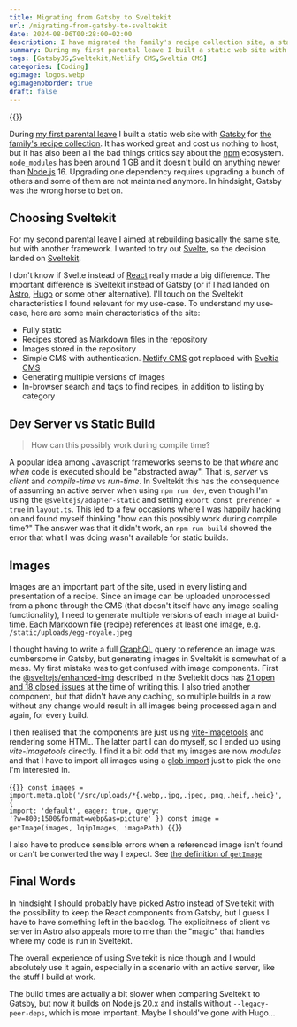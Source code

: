 ```yaml
---
title: Migrating from Gatsby to Sveltekit
url: /migrating-from-gatsby-to-sveltekit
date: 2024-08-06T00:28:00+02:00
description: I have migrated the family's recipe collection site, a static Gatsby website, to Sveltekit. Here I describe the roadblocks and my conslusions.
summary: During my first parental leave I built a static web site with Gatsby for the family’s recipe collection. It has worked great and cost us nothing to host, but it has also been all the bad things critics say about the npm ecosystem. In hindsight, Gatsby was the wrong horse to bet on.
tags: [GatsbyJS,Sveltekit,Netlify CMS,Sveltia CMS]
categories: [Coding]
ogimage: logos.webp
ogimagenoborder: true
draft: false
---
```


{{<post-image image="logos.webp" alt="Small GatsbyJS logo to the left and a bigger Svelte logo to the right" />}}

During [my first parental leave][1] I built a static web site with [Gatsby][2]
for [the family's recipe collection](https://recept.netlify.app). It has worked
great and cost us nothing to host, but it has also been all the bad things
critics say about the [npm](https://www.npmjs.com) ecosystem. `node_modules`
has been around 1 GB and it doesn't build on anything newer than
[Node.js](https://nodejs.org) 16. Upgrading one dependency requires upgrading a
bunch of others and some of them are not maintained anymore. In hindsight,
Gatsby was the wrong horse to bet on.

## Choosing Sveltekit

For my second parental leave I aimed at rebuilding basically the same site, but
with another framework. I wanted to try out [Svelte][3], so the decision landed
on [Sveltekit][4].

I don't know if Svelte instead of [React][5] really made a big difference. The
important difference is Sveltekit instead of Gatsby (or if I had landed on
[Astro][6], [Hugo][7] or some other alternative). I'll touch on the Sveltekit
characteristics I found relevant for my use-case. To understand my use-case,
here are some main characteristics of the site:

* Fully static
* Recipes stored as Markdown files in the repository
* Images stored in the repository
* Simple CMS with authentication. [Netlify CMS][8]
got replaced with [Sveltia CMS][9]
* Generating multiple versions of images
* In-browser search and tags to find recipes, in addition to listing by
category

## Dev Server vs Static Build

> How can this possibly work during compile time?

A popular idea among Javascript frameworks seems to be that *where* and *when*
code is executed should be "abstracted away". That is, *server* vs *client* and
*compile-time* vs *run-time*. In Sveltekit this has the consequence of assuming
an active server when using `npm run dev`, even though I'm using the
`@sveltejs/adapter-static` and setting `export const prerender = true` in
`layout.ts`. This led to a few occasions where I was happily hacking on and
found myself thinking "how can this possibly work during compile time?" The
answer was that it didn't work, an `npm run build` showed the error that what I
was doing wasn't available for static builds.

## Images

Images are an important part of the site, used in every listing and
presentation of a recipe. Since an image can be uploaded unprocessed from a
phone through the CMS (that doesn't itself have any image scaling
functionality), I need to generate multiple versions of each image at
build-time. Each Markdown file (recipe) references at least one image, e.g.
`/static/uploads/egg-royale.jpeg`

I thought having to write a full [GraphQL][10] query to reference an image was
cumbersome in Gatsby, but generating images in Sveltekit is somewhat of a mess.
My first mistake was to get confused with image components. First the
[@sveltejs/enhanced-img](https://kit.svelte.dev/docs/images#sveltejs-enhanced-img)
described in the Sveltekit docs has [21 open and 18 closed
issues](https://github.com/sveltejs/kit/issues?q=is%3Aissue+is%3Aopen+enhanced-img)
at the time of writing this. I also tried another component, but that didn't
have any caching, so multiple builds in a row without any change would result
in all images being processed again and again, for every build.

I then realised that the components are just using
[vite-imagetools](https://github.com/JonasKruckenberg/imagetools) and rendering
some HTML. The latter part I can do myself, so I ended up using
*vite-imagetools* directly. I find it a bit odd that my images are now
*modules* and that I have to import all images using a [glob
import](https://vitejs.dev/guide/features.html#glob-import) just to pick the
one I'm interested in.

{{<code typescript>}}
const images = import.meta.glob('/src/uploads/*{.webp,.jpg,.jpeg,.png,.heif,.heic}', {
  import: 'default',
  eager: true,
  query: '?w=800;1500&format=webp&as=picture'
})
const image = getImage(images, lqipImages, imagePath)
{{</code>}}

I also have to produce sensible errors when a referenced image isn't found or
can't be converted the way I expect. See [the definition of
`getImage`](https://github.com/henriksommerfeld/food-sveltekit/blob/e49dba92826c6740b299e027286551cdc378db91/src/lib/image.ts#L26)

## Final Words

In hindsight I should probably have picked Astro instead of Sveltekit with the
possibility to keep the React components from Gatsby, but I guess I have to
have something left in the backlog. The explicitness of client vs server in
Astro also appeals more to me than the "magic" that handles where my code is
run in Sveltekit.

The overall experience of using Sveltekit is nice though and I would absolutely
use it again, especially in a scenario with an active server, like the stuff I
build at work.

The build times are actually a bit slower when comparing Sveltekit to Gatsby,
but now it builds on Node.js 20.x and installs without `--legacy-peer-deps`,
which is more important. Maybe I should've gone with Hugo...

[1]: /how-i-tackled-parental-leave-boredom-with-code/
[2]: https://www.gatsbyjs.org
[3]: https://svelte.dev/
[4]: https://kit.svelte.dev/
[5]: https://react.dev/
[6]: https://astro.build/
[7]: https://gohugo.io/
[8]: https://www.netlify.com/blog/netlify-cms-to-become-decap-cms/
[9]: https://github.com/sveltia/sveltia-cms
[10]: https://graphql.org/
